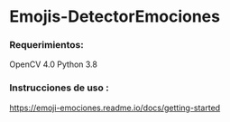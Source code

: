 # Emojis-DetectorEmociones

### **Requerimientos:** 
OpenCV 4.0 
Python 3.8 

### **Instrucciones de uso :**
https://emoji-emociones.readme.io/docs/getting-started



